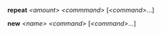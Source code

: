 **repeat** *\<amount\>* *\<commmand\>* [*\<command\>*...]

**new** *\<name\>* *\<command\>* [*\<command\>*...]
